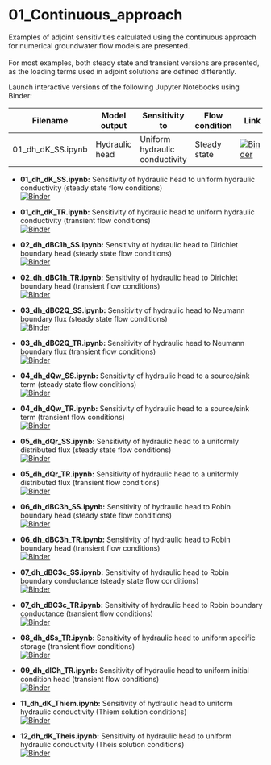 # 01_Continuous_approach
Examples of adjoint sensitivities calculated using the continuous approach for numerical groundwater flow models are presented.\
\
For most examples, both steady state and transient versions are presented, as the loading terms used in adjoint solutions are defined differently.

Launch interactive versions of the following Jupyter Notebooks using Binder:

| Filename           | Model output   | Sensitivity to                 | Flow condition | Link          |
| ------------------ | -------------- | ------------------------------ | -------------- | ------------- |
| 01_dh_dK_SS.ipynb  | Hydraulic head | Uniform hydraulic conductivity | Steady state   | [![Binder](https://mybinder.org/badge_logo.svg)](https://mybinder.org/v2/gh/christurnadge/03_First_order_adjoint_sensitivity/master/?filepath=01_Numerical_examples%2F01_Continuous_approach%2F01_dh_dK_SS.ipynb)  |

- **01_dh_dK_SS.ipynb:**
Sensitivity of hydraulic head to uniform hydraulic conductivity (steady state flow conditions)\
[![Binder](https://mybinder.org/badge_logo.svg)](https://mybinder.org/v2/gh/christurnadge/03_First_order_adjoint_sensitivity/master/?filepath=01_Numerical_examples%2F01_Continuous_approach%2F01_dh_dK_SS.ipynb)

- **01_dh_dK_TR.ipynb:**
Sensitivity of hydraulic head to uniform hydraulic conductivity (transient flow conditions)\
[![Binder](https://mybinder.org/badge_logo.svg)](https://mybinder.org/v2/gh/christurnadge/03_First_order_adjoint_sensitivity/master/?filepath=01_Numerical_examples%2F01_Continuous_approach%2F01_dh_dK_TR.ipynb)

- **02_dh_dBC1h_SS.ipynb:**
Sensitivity of hydraulic head to Dirichlet boundary head (steady state flow conditions)\
[![Binder](https://mybinder.org/badge_logo.svg)](https://mybinder.org/v2/gh/christurnadge/03_First_order_adjoint_sensitivity/master/?filepath=01_Numerical_examples%2F01_Continuous_approach%2F02_dh_dBC1h_SS.ipynb)

- **02_dh_dBC1h_TR.ipynb:**
Sensitivity of hydraulic head to Dirichlet boundary head (transient flow conditions)\
[![Binder](https://mybinder.org/badge_logo.svg)](https://mybinder.org/v2/gh/christurnadge/03_First_order_adjoint_sensitivity/master/?filepath=01_Numerical_examples%2F01_Continuous_approach%2F02_dh_dBC1h_TR.ipynb)

- **03_dh_dBC2Q_SS.ipynb:**
Sensitivity of hydraulic head to Neumann boundary flux (steady state flow conditions)\
[![Binder](https://mybinder.org/badge_logo.svg)](https://mybinder.org/v2/gh/christurnadge/03_First_order_adjoint_sensitivity/master/?filepath=01_Numerical_examples%2F01_Continuous_approach%2F03_dh_dBC2Q_SS.ipynb)

- **03_dh_dBC2Q_TR.ipynb:**
Sensitivity of hydraulic head to Neumann boundary flux (transient flow conditions)\
[![Binder](https://mybinder.org/badge_logo.svg)](https://mybinder.org/v2/gh/christurnadge/03_First_order_adjoint_sensitivity/master/?filepath=01_Numerical_examples%2F01_Continuous_approach%2F03_dh_dBC2Q_TR.ipynb)

- **04_dh_dQw_SS.ipynb:**
Sensitivity of hydraulic head to a source/sink term (steady state flow conditions)\
[![Binder](https://mybinder.org/badge_logo.svg)](https://mybinder.org/v2/gh/christurnadge/03_First_order_adjoint_sensitivity/master/?filepath=01_Numerical_examples%2F01_Continuous_approach%2F04_dh_dQw_SS.ipynb)

- **04_dh_dQw_TR.ipynb:**
Sensitivity of hydraulic head to a source/sink term (transient flow conditions)\
[![Binder](https://mybinder.org/badge_logo.svg)](https://mybinder.org/v2/gh/christurnadge/03_First_order_adjoint_sensitivity/master/?filepath=01_Numerical_examples%2F01_Continuous_approach%2F04_dh_dQw_TR.ipynb)

- **05_dh_dQr_SS.ipynb:**
Sensitivity of hydraulic head to a uniformly distributed flux (steady state flow conditions)\
[![Binder](https://mybinder.org/badge_logo.svg)](https://mybinder.org/v2/gh/christurnadge/03_First_order_adjoint_sensitivity/master/?filepath=01_Numerical_examples%2F01_Continuous_approach%2F05_dh_dQr_SS.ipynb)

- **05_dh_dQr_TR.ipynb:**
Sensitivity of hydraulic head to a uniformly distributed flux (transient flow conditions)\
[![Binder](https://mybinder.org/badge_logo.svg)](https://mybinder.org/v2/gh/christurnadge/03_First_order_adjoint_sensitivity/master/?filepath=01_Numerical_examples%2F01_Continuous_approach%2F05_dh_dQr_TR.ipynb)

- **06_dh_dBC3h_SS.ipynb:**
Sensitivity of hydraulic head to Robin boundary head (steady state flow conditions)\
[![Binder](https://mybinder.org/badge_logo.svg)](https://mybinder.org/v2/gh/christurnadge/03_First_order_adjoint_sensitivity/master/?filepath=01_Numerical_examples%2F01_Continuous_approach%2F06_dh_dBC3h_SS.ipynb)

- **06_dh_dBC3h_TR.ipynb:**
Sensitivity of hydraulic head to Robin boundary head (transient flow conditions)\
[![Binder](https://mybinder.org/badge_logo.svg)](https://mybinder.org/v2/gh/christurnadge/03_First_order_adjoint_sensitivity/master/?filepath=01_Numerical_examples%2F01_Continuous_approach%2F06_dh_dBC3h_TR.ipynb)

- **07_dh_dBC3c_SS.ipynb:**
Sensitivity of hydraulic head to Robin boundary conductance (steady state flow conditions)\
[![Binder](https://mybinder.org/badge_logo.svg)](https://mybinder.org/v2/gh/christurnadge/03_First_order_adjoint_sensitivity/master/?filepath=01_Numerical_examples%2F01_Continuous_approach%2F07_dh_dBC3c_SS.ipynb)

- **07_dh_dBC3c_TR.ipynb:**
Sensitivity of hydraulic head to Robin boundary conductance (transient flow conditions)\
[![Binder](https://mybinder.org/badge_logo.svg)](https://mybinder.org/v2/gh/christurnadge/03_First_order_adjoint_sensitivity/master/?filepath=01_Numerical_examples%2F01_Continuous_approach%2F07_dh_dBC3c_TR.ipynb)

- **08_dh_dSs_TR.ipynb:**
Sensitivity of hydraulic head to uniform specific storage (transient flow conditions)\
[![Binder](https://mybinder.org/badge_logo.svg)](https://mybinder.org/v2/gh/christurnadge/03_First_order_adjoint_sensitivity/master/?filepath=01_Numerical_examples%2F01_Continuous_approach%2F08_dh_dSs_TR.ipynb)

- **09_dh_dICh_TR.ipynb:**
Sensitivity of hydraulic head to uniform  initial condition head (transient flow conditions)\
[![Binder](https://mybinder.org/badge_logo.svg)](https://mybinder.org/v2/gh/christurnadge/03_First_order_adjoint_sensitivity/master/?filepath=01_Numerical_examples%2F01_Continuous_approach%2F09_dh_dICh_TR.ipynb)

- **11_dh_dK_Thiem.ipynb:**
Sensitivity of hydraulic head to uniform hydraulic conductivity (Thiem solution conditions)\
[![Binder](https://mybinder.org/badge_logo.svg)](https://mybinder.org/v2/gh/christurnadge/03_First_order_adjoint_sensitivity/master/?filepath=01_Numerical_examples%2F01_Continuous_approach%2F11_dh_dK_Thiem.ipynb)

- **12_dh_dK_Theis.ipynb:**
Sensitivity of hydraulic head to uniform hydraulic conductivity (Theis solution conditions)\
[![Binder](https://mybinder.org/badge_logo.svg)](https://mybinder.org/v2/gh/christurnadge/03_First_order_adjoint_sensitivity/master/?filepath=01_Numerical_examples%2F01_Continuous_approach%2F12_dh_dK_Theis.ipynb)
